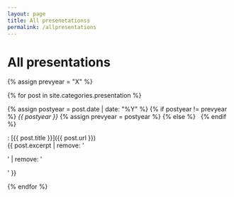 ```yaml
---
layout: page
title: All presenetationss
permalink: /allpresentations
---
```


# All presentations

{% assign prevyear = "X" %}

{% for post in site.categories.presentation %}

{% assign postyear = post.date | date: "%Y" %}
{% if postyear != prevyear %} *{{ postyear }}* {% assign prevyear = postyear %} {% else %} &nbsp; {% endif %}

: [{{ post.title }}]({{ post.url }})  
{{ post.excerpt | remove: '<p>' | remove: '</p>' }}

{% endfor %}
